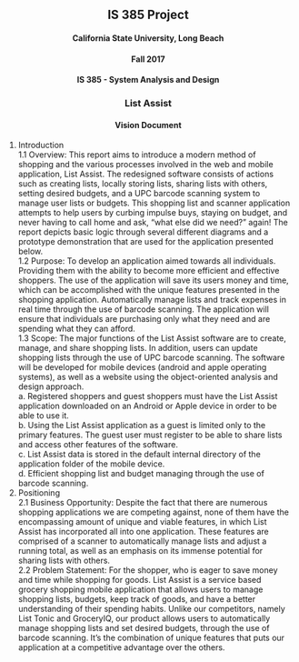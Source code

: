 <h2 align="center">IS 385 Project</h4>

<h4 align="center">California State University, Long Beach</h4>

<h4 align="center">Fall 2017</h4>

<h4 align="center">IS 385 - System Analysis and Design</h4>

<h3 align="center">List Assist</h4>

<h4 align="center">Vision Document</h4>

1. Introduction
  <br />1.1 Overview: This report aims to introduce a modern method of shopping and the various processes involved in the web and mobile application, List Assist. The redesigned software consists of actions such as creating lists, locally storing lists, sharing lists with others, setting desired budgets, and a UPC barcode scanning system to manage user lists or budgets. This shopping list and scanner application attempts to help users by curbing impulse buys, staying on budget, and never having to call home and ask, “what else did we need?” again! The report depicts basic logic through several different diagrams and a prototype demonstration that are used for the application presented below. 
  <br />1.2 Purpose: To develop an application aimed towards all individuals. Providing them with the ability to become more efficient and effective shoppers. The use of the application will save its users money and time, which can be accomplished with the unique features presented in the shopping application. Automatically manage lists and track expenses in real time through the use of barcode scanning. The application will ensure that individuals are purchasing only what they need and are spending what they can afford.
  <br />1.3 Scope: The major functions of the List Assist software are to create, manage, and share shopping lists. In addition, users can update shopping lists through the use of UPC barcode scanning. The software will be developed for mobile devices (android and apple operating systems), as well as a website using the object-oriented analysis and design approach.
  <br /> a. Registered shoppers and guest shoppers must have the List Assist application downloaded on an Android or Apple device in order to be able to use it.
  <br /> b. Using the List Assist application as a guest is limited only to the primary features. The guest user must register to be able to share lists and access other features of the software.
  <br /> c. List Assist data is stored in the default internal directory of the application folder of the mobile device.
  <br /> d. Efficient shopping list and budget managing through the use of barcode scanning.
2. Positioning
  <br /> 2.1 Business Opportunity: Despite the fact that there are numerous shopping applications we are competing against, none of them have the encompassing amount of unique and viable features, in which List Assist has incorporated all into one application. These features are comprised of a scanner to automatically manage lists and adjust a running total, as well as an emphasis on its immense potential for sharing lists with others.
  <br /> 2.2 Problem Statement: For the shopper, who is eager to save money and time while shopping for goods. List Assist is a service based grocery shopping mobile application that allows users to manage shopping lists, budgets, keep track of goods, and have a better understanding of their spending habits. Unlike our competitors, namely List Tonic and GroceryIQ, our product allows users to automatically manage shopping lists and set desired budgets, through the use of barcode scanning. It’s the combination of unique  features that puts our application at a competitive advantage over the others. 
